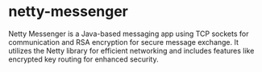 # netty-messenger
Netty Messenger is a Java-based messaging app using TCP sockets for communication and RSA encryption for secure message exchange. It utilizes the Netty library for efficient networking and includes features like encrypted key routing for enhanced security.
